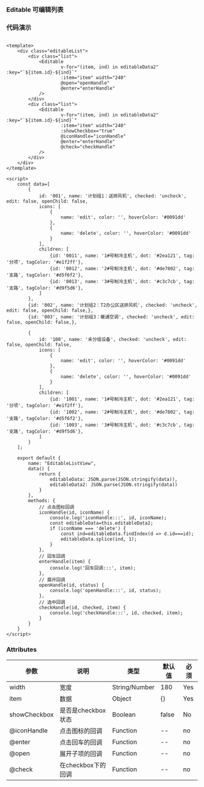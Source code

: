 ### Editable 可编辑列表

<template>
    <div class="editableList">
        <div class="list">
            <Editable
                    v-for="(item, ind) in editableData2" :key="`${item.id}-${ind}`"
                    :item="item" width="240"
                    @open="openHandle"
                    @enter="enterHandle"
            />
        </div>
        <div class="list">
            <Editable
                    v-for="(item, ind) in editableData2" :key="`${item.id}-${ind}`"
                    :item="item" width="240"
                    :showCheckbox="true"
                    @iconHandle="iconHandle"
                    @enter="enterHandle"
                    @check="checkHandle"
            />
        </div>
    </div>
</template>

<script>
    const data=[
        {
            id: '001', name: '计划组1：送排风机', checked: 'uncheck', edit: false, openChild: false,
            icons: [
                {
                    name: 'edit', color: '', hoverColor: '#0091dd'
                },
                {
                    name: 'delete', color: '', hoverColor: '#0091dd'
                }
            ],
            children: [
                {id: '0011', name: '1#号制冷主机', dot: '#2ea121', tag: '分项', tagColor: '#e1f2ff'},
                {id: '0012', name: '2#号制冷主机', dot: '#de7802', tag: '支路', tagColor: '#d5f6f2'},
                {id: '0013', name: '3#号制冷主机', dot: '#c3c7cb', tag: '支路', tagColor: '#d9f5d6'},
            ]
        },
        {id: '002', name: '计划组2：T2办公区送排风机', checked: 'uncheck', edit: false, openChild: false,},
        {id: '003', name: '计划组3：暖通空调', checked: 'uncheck', edit: false, openChild: false,},

        {
            id: '100', name: '未分组设备', checked: 'uncheck', edit: false, openChild: false,
            icons: [
                {
                    name: 'edit', color: '', hoverColor: '#0091dd'
                },
                {
                    name: 'delete', color: '', hoverColor: '#0091dd'
                }
            ],
            children: [
                {id: '1001', name: '1#号制冷主机', dot: '#2ea121', tag: '分项', tagColor: '#e1f2ff'},
                {id: '1002', name: '2#号制冷主机', dot: '#de7802', tag: '支路', tagColor: '#d5f6f2'},
                {id: '1003', name: '3#号制冷主机', dot: '#c3c7cb', tag: '支路', tagColor: '#d9f5d6'},
            ]
        }
    ];

    export default {
        name: "EditableListView",
        data() {
            return {
                editableData: JSON.parse(JSON.stringify(data)),
                editableData2: JSON.parse(JSON.stringify(data))
            }
        },
        methods: {
            // 点击图标回调
            iconHandle(id, iconName) {
                console.log('iconHandle:::', id, iconName);
                const editableData=this.editableData2;
                if (iconName === 'delete') {
                    const ind=editableData.findIndex(d => d.id===id);
                    editableData.splice(ind, 1);
                }
            },
            // 回车回调
            enterHandle(item) {
                console.log('回车回调:::', item);
            },
            // 展开回调
            openHandle(id, status) {
                console.log('openHandle:::', id, status);
            },
            // 选中回调
            checkHandle(id, checked, item) {
                console.log('checkHandle:::', id, checked, item);
            }
        }
    }
</script>

<style lang="stylus">
.editableList
    padding 50px
    background-color $grey-50
    .list
        margin 24px

</style>


### 代码演示

```vue

<template>
    <div class="editableList">
        <div class="list">
            <Editable
                    v-for="(item, ind) in editableData2" :key="`${item.id}-${ind}`"
                    :item="item" width="240"
                    @open="openHandle"
                    @enter="enterHandle"
            />
        </div>
        <div class="list">
            <Editable
                    v-for="(item, ind) in editableData2" :key="`${item.id}-${ind}`"
                    :item="item" width="240"
                    :showCheckbox="true"
                    @iconHandle="iconHandle"
                    @enter="enterHandle"
                    @check="checkHandle"
            />
        </div>
    </div>
</template>

<script>
    const data=[
        {
            id: '001', name: '计划组1：送排风机', checked: 'uncheck', edit: false, openChild: false,
            icons: [
                {
                    name: 'edit', color: '', hoverColor: '#0091dd'
                },
                {
                    name: 'delete', color: '', hoverColor: '#0091dd'
                }
            ],
            children: [
                {id: '0011', name: '1#号制冷主机', dot: '#2ea121', tag: '分项', tagColor: '#e1f2ff'},
                {id: '0012', name: '2#号制冷主机', dot: '#de7802', tag: '支路', tagColor: '#d5f6f2'},
                {id: '0013', name: '3#号制冷主机', dot: '#c3c7cb', tag: '支路', tagColor: '#d9f5d6'},
            ]
        },
        {id: '002', name: '计划组2：T2办公区送排风机', checked: 'uncheck', edit: false, openChild: false,},
        {id: '003', name: '计划组3：暖通空调', checked: 'uncheck', edit: false, openChild: false,},

        {
            id: '100', name: '未分组设备', checked: 'uncheck', edit: false, openChild: false,
            icons: [
                {
                    name: 'edit', color: '', hoverColor: '#0091dd'
                },
                {
                    name: 'delete', color: '', hoverColor: '#0091dd'
                }
            ],
            children: [
                {id: '1001', name: '1#号制冷主机', dot: '#2ea121', tag: '分项', tagColor: '#e1f2ff'},
                {id: '1002', name: '2#号制冷主机', dot: '#de7802', tag: '支路', tagColor: '#d5f6f2'},
                {id: '1003', name: '3#号制冷主机', dot: '#c3c7cb', tag: '支路', tagColor: '#d9f5d6'},
            ]
        }
    ];

    export default {
        name: "EditableListView",
        data() {
            return {
                editableData: JSON.parse(JSON.stringify(data)),
                editableData2: JSON.parse(JSON.stringify(data))
            }
        },
        methods: {
            // 点击图标回调
            iconHandle(id, iconName) {
                console.log('iconHandle:::', id, iconName);
                const editableData=this.editableData2;
                if (iconName === 'delete') {
                    const ind=editableData.findIndex(d => d.id===id);
                    editableData.splice(ind, 1);
                }
            },
            // 回车回调
            enterHandle(item) {
                console.log('回车回调:::', item);
            },
            // 展开回调
            openHandle(id, status) {
                console.log('openHandle:::', id, status);
            },
            // 选中回调
            checkHandle(id, checked, item) {
                console.log('checkHandle:::', id, checked, item);
            }
        }
    }
</script>

```

### Attributes

| 参数     | 说明  | 类型    | 默认值  | 必须    |
| ------- | ---- | ------ | ------- | ------ |
| width    | 宽度 | String/Number | 180 | Yes     |
| item    | 数据 | Object | {} | Yes     |
| showCheckbox    | 是否是checkbox状态 | Boolean | false | No     |
| @iconHandle    | 点击图标的回调 | Function | -- | no     |
| @enter    | 点击回车的回调 | Function | -- | no     |
| @open    | 展开子项的回调 | Function | -- | no     |
| @check    | 在checkbox下的回调 | Function | -- | no     |
